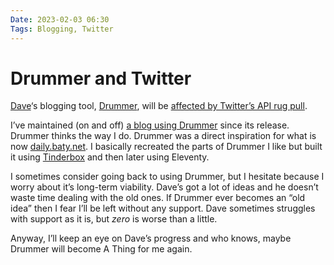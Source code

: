 ```yaml
---
Date: 2023-02-03 06:30
Tags: Blogging, Twitter
---
```


# Drummer and Twitter

[Dave](http://scripting.com/)‘s blogging tool, [Drummer](http://docserver.scripting.com/drummer/about.opml), will be [affected by Twitter’s API rug pull](http://scripting.com/2023/02/02/133127.html).

I’ve maintained (on and off) [a blog using Drummer](http://oldschool.scripting.com/jackbaty/) since its release. Drummer thinks the way I do. Drummer was a direct inspiration for what is now [daily.baty.net](https://daily.baty.net/). I basically recreated the parts of Drummer I like but built it using [Tinderbox](https://eastgate.com/Tinderbox) and then later using Eleventy.

I sometimes consider going back to using Drummer, but I hesitate because I worry about it’s long-term viability. Dave’s got a lot of ideas and he doesn’t waste time dealing with the old ones. If Drummer ever becomes an “old idea” then I fear I’ll be left without any support. Dave sometimes struggles with support as it is, but _zero_ is worse than a little.

Anyway, I’ll keep an eye on Dave’s progress and who knows, maybe Drummer will become A Thing for me again.
